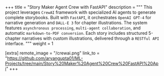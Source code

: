 +++
title = "Story Maker Agent Crew with FastAPI"
description = """
This project leverages `CrewAI` framework with specialized AI agents to generate complete storybooks. Built with `FastAPI`, it orchestrates `OpenAI GPT-4` for narrative generation and `DALL-E 3` for chapter illustrations. The system features `asynchronous processing`, `multi-agent collaboration`, and automatic `markdown-to-PDF conversion`. Each story includes structured 5-chapter narratives with custom illustrations, delivered through a `RESTful API` interface.
"""
weight = 1

[extra]
remote_image = "/crewai.png"
link_to = "https://github.com/aryangupta01/ML-Projects/tree/main/Story%20Maker%20Agent%20Crew%20FastAPI%20Api"
+++
